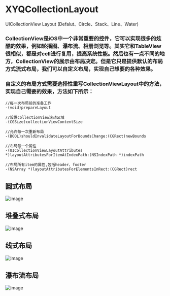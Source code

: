 # XYQCollectionLayout
UICollectionView Layout (Defalut、Circle、Stack、Line、Water)

### CollectionView是iOS中一个非常重要的控件，它可以实现很多的炫酷的效果，例如轮播图、瀑布流、相册浏览等。其实它和TableView很相似，都是对cell进行复用，提高系统性能。然后也有一点不同的地方，CollectionView的展示由布局决定。但是它只是提供默认的布局方式流式布局，我们可以自定义布局，实现自己想要的各种效果。

### 自定义的布局方式需要选择性重写CollectionViewLayout中的方法，实现自己需要的效果，方法如下所示：

    //每一次布局前的准备工作
    -(void)prepareLayout
    
    //设置collectionView滚动区域 
    -(CGSize)collectionViewContentSize
    
    //允许每一次重新布局   
    -(BOOL)shouldInvalidateLayoutForBoundsChange:(CGRect)newBounds
    
    //布局每一个属性
    -(UICollectionViewLayoutAttributes *)layoutAttributesForItemAtIndexPath:(NSIndexPath *)indexPath
    
    //布局所有item的属性,包括header、footer
    -(NSArray *)layoutAttributesForElementsInRect:(CGRect)rect
    
 ## 圆式布局
 
![image](https://github.com/xiayuanquan/XYQCollectionLayout/blob/master/Demo/CollectionViewLayout/CollectionViewLayout/screenshots/circle.png)
 
 ## 堆叠式布局
 
 ![image](https://github.com/xiayuanquan/XYQCollectionLayout/blob/master/Demo/CollectionViewLayout/CollectionViewLayout/screenshots/stack.png)
 
 ## 线式布局
 
 ![image](https://github.com/xiayuanquan/XYQCollectionLayout/blob/master/Demo/CollectionViewLayout/CollectionViewLayout/screenshots/line.png)
 
 ## 瀑布流布局

![image](https://github.com/xiayuanquan/XYQCollectionLayout/blob/master/Demo/CollectionViewLayout/CollectionViewLayout/screenshots/water.png)
